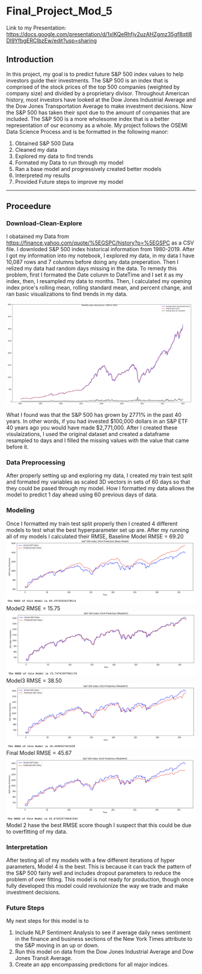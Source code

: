 # Final_Project_Mod_5
Link to my Presentation: https://docs.google.com/presentation/d/1xIKQeRhfjv2uzAHZgmz35gf8qtI8Dl9YfbgERCIbzEw/edit?usp=sharing
## Introduction
In this project, my goal is to predict future S&P 500 index values to help investors guide their investments. The S&P 500 is an index that is comprised of the stock prices of the top 500 companies (weighted by company size) and divided by a proprietary divisor. Throughout American history, most investors have looked at the Dow Jones Industrial Average and the Dow Jones Transportation Average to make investment decisions. Now the S&P 500 has taken their spot due to the amount of companies that are included. The S&P 500 is a more wholesome index that is a better representation of our economy as a whole. My project follows the OSEMI Data Science Process and is be formatted in the following manor:
 1. Obtained S&P 500 Data
 2. Cleaned my data 
 3. Explored my data to find trends 
 4. Formated my Data to run through my model 
 5. Ran a base model and progressively created better models
 6. Interpreted my results 
 8. Provided Future steps to improve my model
---------------------------------------------------------
## Proceedure
### Download-Clean-Explore
I obatained my Data from https://finance.yahoo.com/quote/%5EGSPC/history?p=%5EGSPC as a CSV file. I downloded S&P 500 index historical information from 1980-2019. After I got my information into my notebook, I explored my data, in my data I have 10,087 rows and 7 columns before doing any data preperation. Then I relized my data had random days missing in the data. To remedy this problem, first I formated the Date colunm to DateTime and I set it as my index, then, I resampled my data to months. Then, I calculated my opening index price's rolling mean, rolling standard mean, and percent change, and ran basic visualizations to find trends in my data. 

![alt text](https://github.com/AndrewGhan/Final_Project_Mod_5/blob/master/Final_Project_Pictures/Screen%20Shot%202020-05-27%20at%203.23.05%20PM.png)

What I found was that the S&P 500 has grown by 2771% in the past 40 years. In other words, if you had invested $100,000 dollars in an S&P ETF 40 years ago you would have made $2,771,000. After I created these visulaizations, I used the original dataset and created a dataframe resampled to days and I filled the missing values with the value that came before it. 
### Data Preprocessing 
After properly setting up and exploring my data, I created my train test split and formated my variables as scaled 3D vectors in sets of 60 days so that they could be pased through my model. How I formatted my data allows the model to predict 1 day ahead using 60 previous days of data. 
### Modeling
Once I formatted my train test split properly then I created 4 different models to test what the best hyperparameter set up are. After my running all of my models I calculated their RMSE,
Baseline Model RMSE = 69.20
![alt text](https://github.com/AndrewGhan/Final_Project_Mod_5/blob/master/Final_Project_Pictures/Screen%20Shot%202020-05-27%20at%203.07.13%20PM.png)
Model2 RMSE = 15.75
![alt text](https://github.com/AndrewGhan/Final_Project_Mod_5/blob/master/Final_Project_Pictures/Screen%20Shot%202020-05-27%20at%203.06.59%20PM.png)
Model3 RMSE = 38.50
![alt text](https://github.com/AndrewGhan/Final_Project_Mod_5/blob/master/Final_Project_Pictures/Screen%20Shot%202020-05-27%20at%203.06.44%20PM.png)
Final Model RMSE = 45.67
![alt text](https://github.com/AndrewGhan/Final_Project_Mod_5/blob/master/Final_Project_Pictures/Screen%20Shot%202020-05-27%20at%203.06.35%20PM.png)
Model 2 hase the best RMSE score though I suspect that this could be due to overfitting of my data.
### Interpretation 
After testing all of my models with a few different iterations of hyper parameters, Model 4 is the best. This is because it can track the pattern of the S&P 500 fairly well and includes dropout parameters to reduce the problem of over fitting. This model is not ready for production, though once fully developed this model could revoluionize the way we trade and make investment decisions.
### Future Steps
My next steps for this model is to 
1) Include NLP Sentiment Analysis to see if average daily news sentiment in the finance and business sections of the New York Times attribute to the S&P moving in an up or down.
2) Run this model on data from the Dow Jones Industrial Average and Dow Jones Transit Average. 
3) Create an app encompassing predictions for all major indices.





























